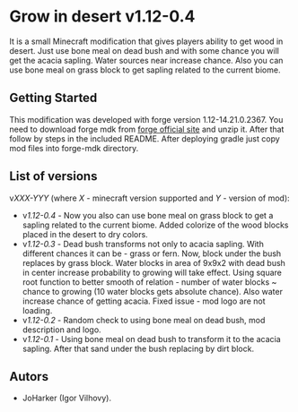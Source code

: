 # Grow in desert v1.12-0.4
It is a small Minecraft modification that gives players ability to get wood in desert. Just use bone meal on dead bush and with some chance you will get the acacia sapling. Water sources near increase chance. Also you can use bone meal on grass block to get sapling related to the current biome.

## Getting Started
This modification was developed with forge version 1.12-14.21.0.2367. You need to download forge mdk from [forge official site](https://files.minecraftforge.net/) and unzip it. After that follow by steps in the included README. After deploying gradle just copy mod files into forge-mdk directory.

## List of versions 
v*XXX-YYY* (where *X* - minecraft version supported and *Y* - version of mod): 
* v*1.12-0.4* - Now you also can use bone meal on grass block to get a sapling related to the current biome. Added colorize of the wood blocks placed in the desert to dry colors.
* v*1.12-0.3* - Dead bush transforms not only to acacia sapling. With different chances it can be - grass or fern. Now, block under the bush replaces by grass block. Water blocks in area of 9x9x2 with dead bush in center increase probability to growing will take effect. Using square root function to better smooth of relation - number of water blocks ~ chance to growing (10 water blocks gets absolute chance). Also water increase chance of getting acacia. Fixed issue - mod logo are not loading.
* v*1.12-0.2* - Random check to using bone meal on dead bush, mod description and logo.
* v*1.12-0.1* - Using bone meal on dead bush to transform it to the acacia sapling. After that 
sand under the bush replacing by dirt block.

## Autors
* JoHarker (Igor Vilhovy).